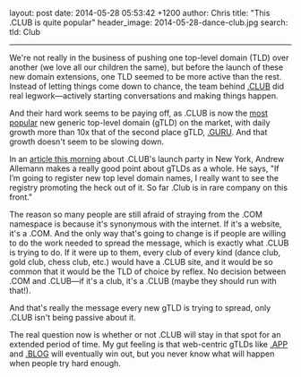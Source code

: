 layout: post
date: 2014-05-28 05:53:42 +1200
author: Chris
title: "This .CLUB is quite popular"
header_image: 2014-05-28-dance-club.jpg
search:
  tld: Club
  
----

<!-- excerpt -->

We're not really in the business of pushing one top-level domain (TLD) over another (we love all our children the same), but before the launch of these new domain extensions, one TLD seemed to be more active than the rest. Instead of letting things come down to chance, the team behind [.CLUB](https://iwantmyname.com/domains/dot-club) did real legwork—actively starting conversations and making things happen. 

And their hard work seems to be paying off, as .CLUB is now the [most popular](http://namestat.org/) new generic top-level domain (gTLD) on the market, with daily growth more than 10x that of the second place gTLD, [.GURU](https://iwantmyname.com/domains/dot-guru). And that growth doesn't seem to be slowing down. 

<!-- /excerpt -->

In an [article this morning](http://domainnamewire.com/2014/05/27/in-da-club-50-cent-new-tld/) about .CLUB's launch party in New York, Andrew Allemann makes a really good point about gTLDs as a whole. He says, "If I’m going to register new top level domain names, I really want to see the registry promoting the heck out of it. So far .Club is in rare company on this front."

The reason so many people are still afraid of straying from the .COM namespace is because it's synonymous with the internet. If it's a website, it's a .COM. And the only way that's going to change is if people are willing to do the work needed to spread the message, which is exactly what .CLUB is trying to do. If it were up to them, every club of every kind (dance club, gold club, chess club, etc.) would have a .CLUB site, and it would be so common that it would be the TLD of choice by reflex. No decision between .COM and .CLUB—if it's a club, it's a .CLUB (maybe they should run with that!).

And that's really the message every new gTLD is trying to spread, only .CLUB isn't being passive about it. 

The real question now is whether or not .CLUB will stay in that spot for an extended period of time. My gut feeling is that web-centric gTLDs like [.APP](https://iwantmyname.com/domains/dot-app) and [.BLOG](https://iwantmyname.com/domains/dot-blog) will eventually win out, but you never know what will happen when people try hard enough.